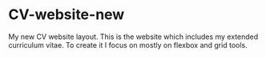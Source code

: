 # CV-website-new
My new CV website layout.
This is the website which includes my extended curriculum vitae.
To create it I focus on mostly on flexbox and grid tools. 
